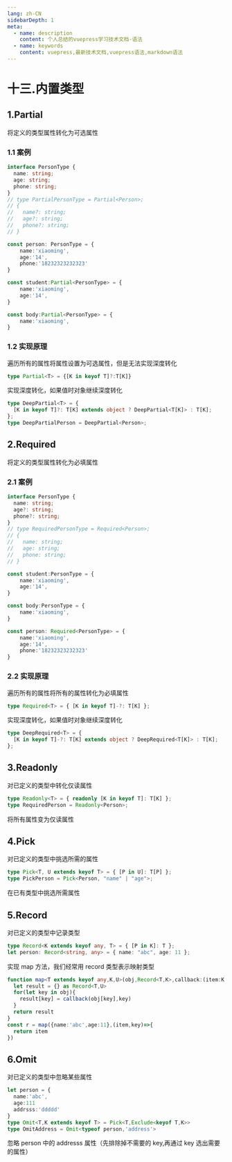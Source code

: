 ```yaml
---
lang: zh-CN
sidebarDepth: 1
meta:
  - name: description
    content: 个人总结的vuepress学习技术文档-语法
  - name: keywords
    content: vuepress,最新技术文档,vuepress语法,markdown语法
---
```


# 十三.内置类型

## 1.Partial

将定义的类型属性转化为可选属性

### 1.1 案例

```ts
interface PersonType {
  name: string;
  age: string;
  phone: string;
}
// type PartialPersonType = Partial<Person>;
// {
//   name?: string;
//   age?: string;
//   phone?: string;
// }

const person: PersonType = {
    name:'xiaoming',
    age:'14',
    phone:'18232323232323'
}

const student:Partial<PersonType> = {
    name:'xiaoming',
    age:'14',
}

const body:Partial<PersonType> = {
    name:'xiaoming',
}
```

### 1.2 实现原理

遍历所有的属性将属性设置为可选属性，但是无法实现深度转化

```ts
type Partial<T> = {[K in keyof T]?:T[K]}
```

实现深度转化，如果值时对象继续深度转化

```ts
type DeepPartial<T> = {
  [K in keyof T]?: T[K] extends object ? DeepPartial<T[K]> : T[K];
};
type DeepPartialPerson = DeepPartial<Person>;
```

## 2.Required

将定义的类型属性转化为必填属性

### 2.1 案例

```ts
interface PersonType {
  name: string;
  age?: string;
  phone?: string;
}
// type RequiredPersonType = Required<Person>;
// {
//   name: string;
//   age: string;
//   phone: string;
// }

const student:PersonType = {
    name:'xiaoming',
    age:'14',
}

const body:PersonType = {
    name:'xiaoming',
}

const person: Required<PersonType> = {
    name:'xiaoming',
    age:'14',
    phone:'18232323232323'
}
```

### 2.2 实现原理

遍历所有的属性将所有的属性转化为必填属性

```ts
type Required<T> = { [K in keyof T]-?: T[K] };
```

实现深度转化，如果值时对象继续深度转化

```ts
type DeepRequired<T> = {
  [K in keyof T]-?: T[K] extends object ? DeepRequired<T[K]> : T[K];
};
```

## 3.Readonly

对已定义的类型中转化仅读属性

```ts
type Readonly<T> = { readonly [K in keyof T]: T[K] };
type RequiredPerson = Readonly<Person>;
```

将所有属性变为仅读属性

## 4.Pick

对已定义的类型中挑选所需的属性

```ts
type Pick<T, U extends keyof T> = { [P in U]: T[P] };
type PickPerson = Pick<Person, "name" | "age">;
```

在已有类型中挑选所需属性

## 5.Record

对已定义的类型中记录类型

```ts
type Record<K extends keyof any, T> = { [P in K]: T };
let person: Record<string, any> = { name: "abc", age: 11 };
```

实现 map 方法，我们经常用 record 类型表示映射类型

```ts
function map<T extends keyof any,K,U>(obj,Record<T,K>,callback:(item:K,key:T)=>U){
  let result = {} as Record<T,U>
  for(let key in obj){
    result[key] = callback(obj[key],key)
  }
  return result
}
const r = map({name:'abc',age:11},(item,key)=>{
  return item
})
```

## 6.Omit

对已定义的类型中忽略某些属性

```ts
let person = {
  name:'abc',
  age:111
  addrsss:'ddddd'
}
type Omit<T,K extends keyof T> = Pick<T,Exclude<keyof T,K>>
type OmitAddress = Omit<typeof person,'address'>
```

忽略 person 中的 addresss 属性（先排除掉不需要的 key,再通过 key 选出需要的属性）
